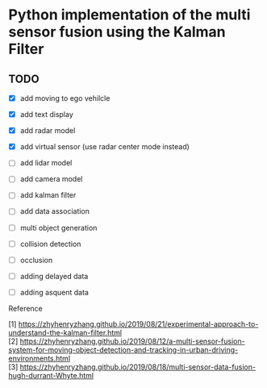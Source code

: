 # Python implementation of the multi sensor fusion using the Kalman Filter

## TODO

- [x] add moving to ego vehilcle
- [x] add text display
- [x] add radar model
- [x] add virtual sensor (use radar center mode instead)
- [ ] add lidar model
- [ ] add camera model
- [ ] add kalman filter
- [ ] add data association
- [ ] multi object generation
- [ ] collision detection
- [ ] occlusion
- [ ] adding delayed data
- [ ] adding asquent data


Reference

[1] <https://zhyhenryzhang.github.io/2019/08/21/experimental-approach-to-understand-the-kalman-filter.html><br/>
[2] <https://zhyhenryzhang.github.io/2019/08/12/a-multi-sensor-fusion-system-for-moving-object-detection-and-tracking-in-urban-driving-environments.html><br/>
[3] <https://zhyhenryzhang.github.io/2019/08/18/multi-sensor-data-fusion-hugh-durrant-Whyte.html><br/>